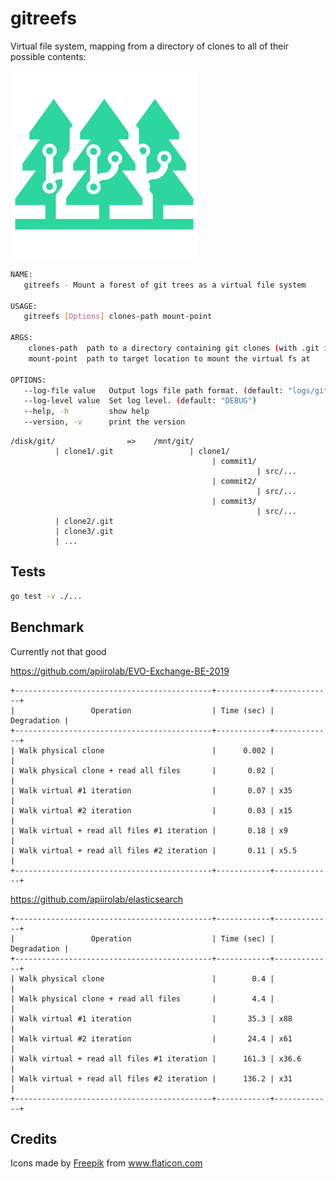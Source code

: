 # gitreefs

Virtual file system, mapping from a directory of clones to all of their possible contents:

![icon](./gitreefs.png)

```bash
NAME:
   gitreefs - Mount a forest of git trees as a virtual file system

USAGE:
   gitreefs [Options] clones-path mount-point

ARGS:
    clones-path  path to a directory containing git clones (with .git in them)
    mount-point  path to target location to mount the virtual fs at

OPTIONS:
   --log-file value   Output logs file path format. (default: "logs/gitreefs-%v-%v.log")
   --log-level value  Set log level. (default: "DEBUG")
   --help, -h         show help
   --version, -v      print the version
```

```
/disk/git/                =>    /mnt/git/
          | clone1/.git                 | clone1/
                                             | commit1/
                                                       | src/...
                                             | commit2/
                                                       | src/...
                                             | commit3/
                                                       | src/...
          | clone2/.git
          | clone3/.git
          | ...
```

## Tests

```bash
go test -v ./...
```

## Benchmark

Currently not that good

https://github.com/apiirolab/EVO-Exchange-BE-2019

```
+--------------------------------------------+------------+-------------+
|                 Operation                  | Time (sec) | Degradation |
+--------------------------------------------+------------+-------------+
| Walk physical clone                        |      0.002 |             |
| Walk physical clone + read all files       |       0.02 |             |
| Walk virtual #1 iteration                  |       0.07 | x35         |
| Walk virtual #2 iteration                  |       0.03 | x15         |
| Walk virtual + read all files #1 iteration |       0.18 | x9          |
| Walk virtual + read all files #2 iteration |       0.11 | x5.5        |
+--------------------------------------------+------------+-------------+
```

https://github.com/apiirolab/elasticsearch

```
+--------------------------------------------+------------+-------------+
|                 Operation                  | Time (sec) | Degradation |
+--------------------------------------------+------------+-------------+
| Walk physical clone                        |        0.4 |             |
| Walk physical clone + read all files       |        4.4 |             |
| Walk virtual #1 iteration                  |       35.3 | x88         |
| Walk virtual #2 iteration                  |       24.4 | x61         |
| Walk virtual + read all files #1 iteration |      161.3 | x36.6       |
| Walk virtual + read all files #2 iteration |      136.2 | x31         |
+--------------------------------------------+------------+-------------+
```

## Credits
<div>Icons made by <a href="https://www.freepik.com" title="Freepik">Freepik</a> from <a href="https://www.flaticon.com/" title="Flaticon">www.flaticon.com</a></div>
